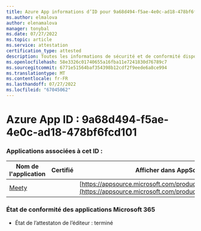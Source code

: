 ```yaml
---
title: Azure App informations d’ID pour 9a68d494-f5ae-4e0c-ad18-478bf6fcd101
ms.author: elmalova
author: elenamalova
manager: tonybal
ms.date: 07/27/2022
ms.topic: article
ms.service: attestation
certification_type: attested
description: Toutes les informations de sécurité et de conformité disponibles pour 9a68d494-f5ae-4e0c-ad18-478bf6fcd101.
ms.openlocfilehash: 58e3326c01740655a16fba11e7241830d76789c7
ms.sourcegitcommit: 6771e51564baf354398b12cdf2f9eede6a8ce994
ms.translationtype: MT
ms.contentlocale: fr-FR
ms.lasthandoff: 07/27/2022
ms.locfileid: "67045062"
---
```

# <a name="azure-app-id-9a68d494-f5ae-4e0c-ad18-478bf6fcd101"></a>Azure App ID : 9a68d494-f5ae-4e0c-ad18-478bf6fcd101


### <a name="apps-associated-with-this-id"></a>Applications associées à cet ID :
| **Nom de l'application** | **Certifié** | **Afficher dans AppSource** |
|--------------|---------------|-----------------------|
| [Meety](../forward/WA200004258.md) |  | [https://appsource.microsoft.com/product/office/WA200004258](https://appsource.microsoft.com/product/office/WA200004258) |

### <a name="microsoft-365-app-compliance-status"></a>État de conformité des applications Microsoft 365
- État de l’attestaton de l’éditeur : terminé
